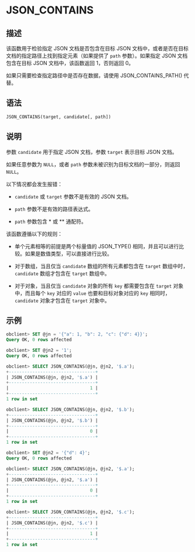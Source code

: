 JSON_CONTAINS 
==================================



描述 
-----------------------

该函数用于检验指定 JSON 文档是否包含在目标 JSON 文档中，或者是否在目标文档的指定路径上找到指定元素（如果提供了 `path` 参数）。如果指定 JSON 文档包含在目标 JSON 文档中，该函数返回 1，否则返回 0。

如果只需要检查指定路径中是否存在数据，请使用 JSON_CONTAINS_PATH() 代替。

语法 
-----------------------

```sql
JSON_CONTAINS(target, candidate[, path])
```



说明 
-----------------------

参数 `candidate` 用于指定 JSON 文档，参数 `target` 表示目标 JSON 文档。

如果任意参数为 `NULL`，或者 `path` 参数未被识别为目标文档的一部分，则返回 `NULL`。

以下情况都会发生报错：

* `candidate` 或 `target` 参数不是有效的 JSON 文档。

  

* `path` 参数不是有效的路径表达式。

  

* `path` 参数包含 \* 或 \*\* 通配符。

  




该函数遵循以下的规则：

* 单个元素相等的前提是两个标量值的 JSON_TYPE() 相同，并且可以进行比较。如果是数值类型，可以直接进行比较。

  

* 对于数组，当且仅当 `candidate` 数组的所有元素都包含在 `target` 数组中时，`candidate` 数组才包含在 `target` 数组中。

  

* 对于对象，当且仅当 `candidate` 对象的所有 `key` 都需要包含在 `target` 对象中，而且每个 `key` 对应的 `value` 也要和目标对象对应的 `key` 相同时，`candidate` 对象才包含在 `target` 对象中。

  




示例 
-----------------------

```sql
obclient> SET @jn = '{"a": 1, "b": 2, "c": {"d": 4}}';
Query OK, 0 rows affected 

obclient> SET @jn2 = '1';
Query OK, 0 rows affected 

obclient> SELECT JSON_CONTAINS(@jn, @jn2, '$.a');
+---------------------------------+
| JSON_CONTAINS(@jn, @jn2, '$.a') |
+---------------------------------+
|                               1 |
+---------------------------------+
1 row in set

obclient> SELECT JSON_CONTAINS(@jn, @jn2, '$.b');
+---------------------------------+
| JSON_CONTAINS(@jn, @jn2, '$.b') |
+---------------------------------+
|                               0 |
+---------------------------------+
1 row in set

obclient> SET @jn2 = '{"d": 4}';
Query OK, 0 rows affected 

obclient> SELECT JSON_CONTAINS(@jn, @jn2, '$.a');
+---------------------------------+
| JSON_CONTAINS(@jn, @jn2, '$.a') |
+---------------------------------+
|                               0 |
+---------------------------------+
1 row in set

obclient> SELECT JSON_CONTAINS(@jn, @jn2, '$.c');
+---------------------------------+
| JSON_CONTAINS(@jn, @jn2, '$.c') |
+---------------------------------+
|                               1 |
+---------------------------------+
1 row in set
```


